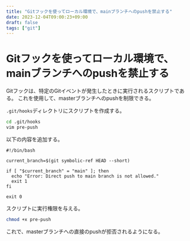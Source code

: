 ```yaml
---
title: "Gitフックを使ってローカル環境で、mainブランチへのpushを禁止する"
date: 2023-12-04T09:00:23+09:00
draft: false
tags: ["git"] 
---
```

<!--more-->
# Gitフックを使ってローカル環境で、mainブランチへのpushを禁止する
Gitフックは、特定のGitイベントが発生したときに実行されるスクリプトである。
これを使用して、masterブランチへのpushを制限できる。

`.git/hooks`ディレクトリにスクリプトを作成する。

```.bash
cd .git/hooks
vim pre-push
```
以下の内容を追加する。
```
#!/bin/bash

current_branch=$(git symbolic-ref HEAD --short)

if [ "$current_branch" = "main" ]; then
  echo "Error: Direct push to main branch is not allowed."
  exit 1
fi

exit 0
```
スクリプトに実行権限を与える。
```.bash
chmod +x pre-push
```

これで、masterブランチへの直接のpushが拒否されるようになる。
